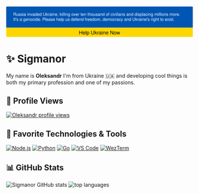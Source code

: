 [![SWUbanner](https://raw.githubusercontent.com/vshymanskyy/StandWithUkraine/main/banner2-no-action.svg)](https://stand-with-ukraine.pp.ua/)

# ✨ Sigmanor

My name is **Oleksandr** I'm from Ukraine 🇺🇦 and developing cool things is both my primary profession and one of my passions.

## 👀 Profile Views

[![Oleksandr profile views](https://u8views.com/api/v1/github/profiles/7986067/views/day-week-month-total-count.svg)](https://u8views.com/github/Sigmanor)

## 💖 Favorite Technologies & Tools

[![Node.js](https://img.shields.io/badge/Node.js-F7DF1E.svg?logo=nodedotjs&logoColor=black)](https://nodejs.org/en)
[![Python](https://img.shields.io/badge/Python-14354C.svg?logo=python&logoColor=white)](https://www.python.org)
[![Go](https://img.shields.io/badge/Go-00ADD8.svg?logo=go&logoColor=white)](https://go.dev)
[![VS Code](https://img.shields.io/badge/VS%20Codium-007ACC.svg?logo=vscodium&logoColor=white)](https://vscodium.com)
[![WezTerm](https://img.shields.io/badge/WezTerm-3B4252.svg?logo=wezterm&logoColor=white)](https://wezterm.org/)

## 📊 GitHub Stats

![Sigmanor GitHub stats](https://github-readme-stats.vercel.app/api?username=Sigmanor&show_icons=true&theme=radical) ![top languages](https://github-readme-stats.vercel.app/api/top-langs?username=Sigmanor&show_icons=true&locale=en&layout=compact&theme=radical&hide=html,css)
